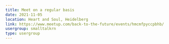 ```yaml
---
title: Meet on a regular basis
date: 2021-11-05
location: Heart and Soul, Heidelberg
link: https://www.meetup.com/back-to-the-future/events/hmcmfpyccpbhb/
usergroup: smalltalkrn
type: usergroup
---
```

